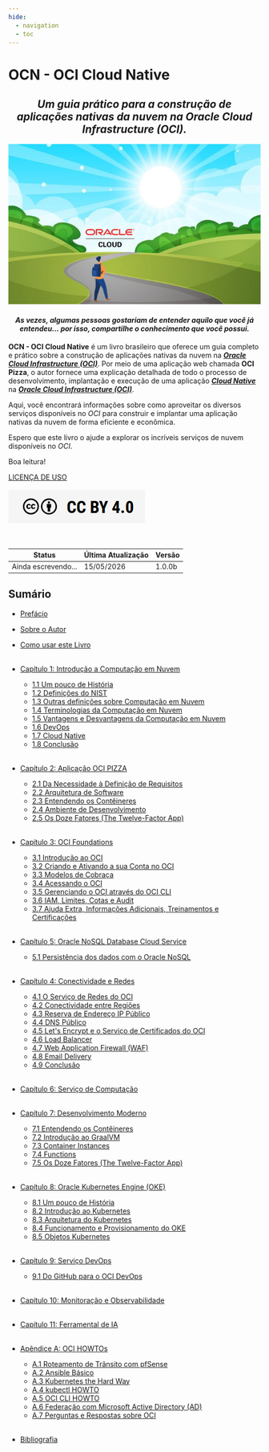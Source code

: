 ```yaml
---
hide:
  - navigation
  - toc
---
```


# OCN - OCI Cloud Native
<h2 style="text-align: center; font-style: italic;">
Um guia prático para a construção de aplicações nativas da nuvem na Oracle Cloud Infrastructure (OCI).
</h2>

![alt_text](./img/livro-ocn-logo-1.jpg "Livro: OCN - Oracle Cloud Native")
<br>

<h4 style="text-align: center; font-style: italic;">
   As vezes, algumas pessoas gostariam de entender aquilo que você já entendeu... por isso, compartilhe o conhecimento que você possui.
</h4>

**OCN - OCI Cloud Native** é um livro brasileiro que oferece um guia completo e prático sobre a construção de aplicações nativas da nuvem na **_[Oracle Cloud Infrastructure (OCI)](https://www.oracle.com/cloud/)_**. Por meio de uma aplicação web chamada **OCI Pizza**, o autor fornece uma explicação detalhada de todo o processo de desenvolvimento, implantação e execução de uma aplicação **_[Cloud Native](https://github.com/cncf/toc/blob/main/DEFINITION.md#portugu%C3%AAs-brasileiro)_** na **_[Oracle Cloud Infrastructure (OCI)](https://www.oracle.com/cloud/)_**.

Aqui, você encontrará informações sobre como aproveitar os diversos serviços disponíveis no _OCI_ para construir e implantar uma aplicação nativas da nuvem de forma eficiente e econômica.

Espero que este livro o ajude a explorar os incríveis serviços de nuvem disponíveis no _OCI_.

Boa leitura!

[LICENÇA DE USO](./license.md)
<br><br>
<a href="/license/">
   <img src="./img/cc-by-40.png" alt="CC BY 4.0" class="align-left">
</a>
<br><br><br>

| Status              | Última Atualização | Versão   |
|---------------------|--------------------|----------|
| <span class="blink">Ainda escrevendo...</span> | 15/05/2026         | 1.0.0b   |

## Sumário

- [Prefácio](./prefacio.md)
- [Sobre o Autor](./sobre-o-autor.md)
- [Como usar este Livro](./como-usar-este-livro.md)
<br><br>

- [Capítulo 1: Introdução a Computação em Nuvem](./capitulo-1/index.md)
    - [1.1 Um pouco de História](./capitulo-1/historia-computacao-em-nuvem.md)
    - [1.2 Definições do NIST](./capitulo-1/definicoes-nist.md)
    - [1.3 Outras definições sobre Computação em Nuvem](./capitulo-1/outras-definicoes.md)
    - [1.4 Terminologias da Computação em Nuvem](./capitulo-1/terminologias.md)
    - [1.5 Vantagens e Desvantagens da Computação em Nuvem](./capitulo-1/vantagens-desvantagens.md)
    - [1.6 DevOps](./capitulo-1/devops.md)
    - [1.7 Cloud Native](./capitulo-1/cloud-native.md)
    - [1.8 Conclusão](./capitulo-1/conclusao.md)
<br><br>

- [Capítulo 2: Aplicação OCI PIZZA](./capitulo-2/index.md)        
    - [2.1 Da Necessidade à Definição de Requisitos](./capitulo-2/da-necessidade-a-definicao-de-requisitos.md)
    - [2.2 Arquitetura de Software](./capitulo-2/arquitetura-de-software.md)
    - [2.3 Entendendo os Contêineres](./capitulo-2/entendendo-os-conteineres.md)     
    - [2.4 Ambiente de Desenvolvimento](./capitulo-2/ambiente-de-desenvolvimento.md)
    - [2.5 Os Doze Fatores (The Twelve-Factor App)](./capitulo-2/os-doze-fatores.md)
<br><br>

- [Capítulo 3: OCI Foundations](./capitulo-3/index.md)
    - [3.1 Introdução ao OCI](./capitulo-3/introducao-ao-oci.md)
    - [3.2 Criando e Ativando a sua Conta no OCI](./capitulo-3/criando-e-ativando-a-sua-conta-no-oci.md)
    - [3.3 Modelos de Cobraça](./capitulo-3/modelos-de-cobraca.md)
    - [3.4 Acessando o OCI](./capitulo-3/acessando-o-oci.md)
    - [3.5 Gerenciando o OCI através do OCI CLI](./capitulo-3/gerenciando-o-oci-atraves-do-oci-cli.md)
    - [3.6 IAM, Limites, Cotas e Audit](./capitulo-3/iam-limites-cotas-e-audit.md)
    - [3.7 Ajuda Extra, Informações Adicionais, Treinamentos e Certificações](./capitulo-3/ajuda-extra-informacoes-adicionais-treinamentos-certificacoes.md)
<br><br>

- [Capítulo 5: Oracle NoSQL Database Cloud Service](./capitulo-5/index.md)
    - [5.1 Persistência dos dados com o Oracle NoSQL](./capitulo-5/nosql.md)
<br><br>

- [Capítulo 4: Conectividade e Redes](./capitulo-4/index.md)
    - [4.1 O Serviço de Redes do OCI](./capitulo-4/servico-de-redes.md)
    - [4.2 Conectividade entre Regiões](./capitulo-4/conectividade-entre-regioes.md)
    - [4.3 Reserva de Endereço IP Público](./capitulo-4/reserva-ip-publico.md)
    - [4.4 DNS Público](./capitulo-4/dns-publico.md)
    - [4.5 Let's Encrypt e o Serviço de Certificados do OCI](./capitulo-4/lets-encrypt.md)
    - [4.6 Load Balancer](./capitulo-4/load-balancer.md)
    - [4.7 Web Application Firewall (WAF)](./capitulo-4/waf.md)
    - [4.8 Email Delivery](./capitulo-4/email-delivery.md)
    - [4.9 Conclusão](./capitulo-4/conclusao.md)
<br><br>

- [Capítulo 6: Serviço de Computação](./capitulo-6/index.md)
<br><br>

- [Capítulo 7: Desenvolvimento Moderno](./capitulo-7/index.md)
    - [7.1 Entendendo os Contêineres](./capitulo-7/containers.md)
    - [7.2 Introdução ao GraalVM](./capitulo-7/graalvm.md)
    - [7.3 Container Instances](./capitulo-7/container-instances.md)
    - [7.4 Functions](./capitulo-7/functions.md)
    - [7.5 Os Doze Fatores (The Twelve-Factor App)](./capitulo-7/os-doze-fatores.md)
<br><br>

- [Capítulo 8: Oracle Kubernetes Engine (OKE)](./capitulo-8/index.md)
    - [8.1 Um pouco de História](./capitulo-8/historia-do-kubernetes.md)
    - [8.2 Introdução ao Kubernetes](./capitulo-8/introducao-ao-kubernetes.md)
    - [8.3 Arquitetura do Kubernetes](./capitulo-8/arquitetura-kubernetes.md)
    - [8.4 Funcionamento e Provisionamento do OKE](./capitulo-8/funcionamento-provisionamento-oke.md)
    - [8.5 Objetos Kubernetes](./capitulo-8/objetos-kubernetes.md)
<br><br>

- [Capítulo 9: Serviço DevOps](./capitulo-9/index.md)
    - [9.1 Do GitHub para o OCI DevOps](./capitulo-9/github-ocidevops.md)
<br><br>

- [Capítulo 10: Monitoração e Observabilidade](./capitulo-10/index.md)
<br><br>

- [Capítulo 11: Ferramental de IA](./capitulo-11/index.md)
<br><br>

- [Apêndice A: OCI HOWTOs](./apendice-a/index.md)
    - [A.1 Roteamento de Trânsito com pfSense](./apendice-a/transit-routing-pfsense.md)
    - [A.2 Ansible Básico](./apendice-a/ansible-basico.md)
    - [A.3 Kubernetes the Hard Way](./apendice-a/kubernetes-hard-way.md)
    - [A.4 kubectl HOWTO](./apendice-a/kubectl-howto.md)
    - [A.5 OCI CLI HOWTO](./apendice-a/oci-cli-howto.md)
    - [A.6 Federação com Microsoft Active Directory (AD)](./apendice-a/federacao-com-microsoft-active-directory.md)
    - [A.7 Perguntas e Respostas sobre OCI](./apendice-a/perguntas-e-respostas-sobre-oci.md)
<br><br>

- [Bibliografia](./bibliografia.md)
